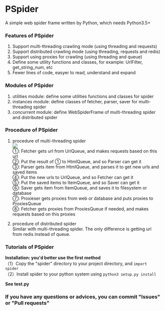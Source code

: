 # PSpider

A simple web spider frame written by Python, which needs Python3.5+

### Features of PSpider
1. Support multi-threading crawling mode (using threading and requests)
2. Support distributed crawling mode (using threading, requests and redis)
3. Support using proxies for crawling (using threading and queue)
4. Define some utility functions and classes, for example: UrlFilter, get_string_num, etc
5. Fewer lines of code, easyer to read, understand and expand

### Modules of PSpider
1. utilities module: define some utilities functions and classes for spider
2. instances module: define classes of fetcher, parser, saver for multi-threading spider
3. concurrent module: define WebSpiderFrame of multi-threading spider and distributed spider

### Procedure of PSpider
1. procedure of multi-threading spider  
![](proce.png)  
①: Fetcher gets url from UrlQueue, and makes requests based on this url  
②: Put the result of ① to HtmlQueue, and so Parser can get it  
③: Parser gets item from HtmlQueue, and parses it to get new urls and saved items  
④: Put the new urls to UrlQueue, and so Fetcher can get it  
⑤: Put the saved items to ItemQueue, and so Saver can get it  
⑥: Saver gets item from ItemQueue, and saves it to filesystem or database  
⑦: Proxieser gets proxies from web or database and puts proxies to ProxiesQueue  
⑧: Fetcher gets proxies from ProxiesQueue if needed, and makes requests based on this proxies  

2. procedure of distributed spider  
Similar with multi-threading spider. The only difference is getting url from redis instead of queue.  

### Tutorials of PSpider
**Installation: you'd better use the first method**  
（1）Copy the "spider" directory to your project directory, and `import spider`  
（2）Install spider to your python system using `python3 setup.py install`  

**See test.py**  

### If you have any questions or advices, you can commit "Issues" or "Pull requests"
